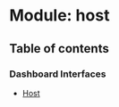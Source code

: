 # Module: host

## Table of contents

### Dashboard Interfaces

- [Host](../interfaces/host.Host.md)
